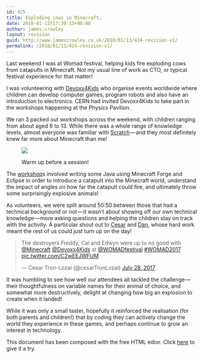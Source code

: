 ```yaml
---
id: 425
title: Exploding cows in Minecraft…
date: 2018-01-13T17:30:13+00:00
author: james.crowley
layout: revision
guid: http://www.jamescrowley.co.uk/2018/01/13/424-revision-v1/
permalink: /2018/01/13/424-revision-v1/
---
```

Last weekend I was at Womad festival, helping kids fire exploding cows from catapults in Minecraft. Not my usual line of work as CTO, or typical festival experience for that matter!

I was volunteering with <a href="http://www.devoxx4kids.org/" target="_blank" rel="noopener" data-href="http://www.devoxx4kids.org">Devoxx4Kids</a> who organise events worldwide where children can develop computer games, program robots and also have an introduction to electronics. CERN had invited Devoxx4Kids to take part in the workshops happening at the Physics Pavilion.

We ran 3 packed out workshops across the weekend, with children ranging from about aged 6 to 13. While there was a whole range of knowledge levels, almost everyone was familiar with <a href="https://scratch.mit.edu/" target="_blank" rel="noopener" data-href="https://scratch.mit.edu/">Scratch</a> — and they most definitely knew far more about Minecraft than me!<figure>

<img src="https://cdn-images-1.medium.com/max/600/1*-Z_zcys_iQnI0pkv6HCO9g.jpeg" data-src="https://cdn-images-1.medium.com/max/600/1*-Z_zcys_iQnI0pkv6HCO9g.jpeg" /> <figcaption>Warm up before a session!</figcaption></figure> 

The <a href="https://github.com/AdityaGupta1/minecraft-catapult" target="_blank" rel="noopener" data-href="https://github.com/AdityaGupta1/minecraft-catapult">workshop</a>s involved writing some Java using Minecraft Forge and Eclipse in order to introduce a catapult into the Minecraft world, understand the impact of angles on how far the catapult could fire, and ultimately throw some surprisingly explosive animals!

As volunteers, we were split around 50:50 between those that had a technical background or not — it wasn’t about showing off our own technical knowledge — more asking questions and helping the children stay on track with the activity. A particular shout out to <a href="https://twitter.com/cesarTronLozai" target="_blank" rel="noopener" data-href="https://twitter.com/cesarTronLozai">Cesar</a> and <a href="https://twitter.com/dhardiker" target="_blank" rel="noopener" data-href="https://twitter.com/dhardiker">Dan</a>, whose hard work meant the rest of us could just turn up on the day!

<blockquote class="twitter-tweet" data-lang="en">
  <p dir="ltr" lang="en">
    The destroyers Freddy, Cai and Edwyn were up to no good with <a href="https://twitter.com/Minecraft?ref_src=twsrc%5Etfw">@Minecraft</a> <a href="https://twitter.com/Devoxx4Kids?ref_src=twsrc%5Etfw">@Devoxx4Kids</a> at <a href="https://twitter.com/WOMADfestival?ref_src=twsrc%5Etfw">@WOMADfestival</a> <a href="https://twitter.com/hashtag/WOMAD2017?src=hash&ref_src=twsrc%5Etfw">#WOMAD2017</a> <a href="https://t.co/C2wEEJWFUM">pic.twitter.com/C2wEEJWFUM</a>
  </p>
  
  <p>
    — Cesar Tron-Lozai (@cesarTronLozai) <a href="https://twitter.com/cesarTronLozai/status/890996887582633984?ref_src=twsrc%5Etfw">July 28, 2017</a>
  </p>
</blockquote>



It was humbling to see how well our attendees all tackled the challenge — their thoughtfulness on variable names for their animal of choice, and somewhat more destructively, delight at changing how big an explosion to create when it landed!

While it was only a small taster, hopefully it reinforced the realisation (for both parents and children!) that by coding they can actively change the world they experience in these games, and perhaps continue to grow an interest in technology.

This document has been composed with the free HTML edior. Click [here](http://htmleditor.tools/) to give it a try.